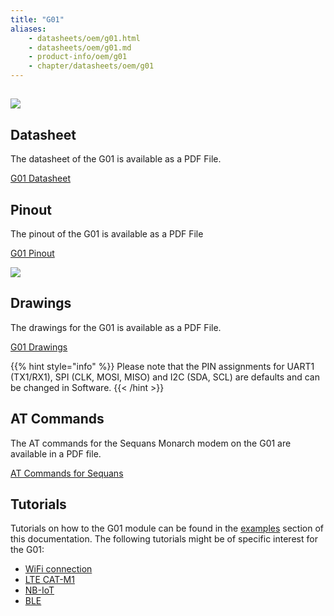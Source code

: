 ```yaml
---
title: "G01"
aliases:
    - datasheets/oem/g01.html
    - datasheets/oem/g01.md
    - product-info/oem/g01
    - chapter/datasheets/oem/g01
---
```


## ![](/gitbook/assets/assets-lil0igdl11z7jos_jpx-lkn7scqkkkb6tqb3uyo-lkn83xkh3nwgrgs_fwq-g01-1%20%282%29.png) 

## Datasheet

The datasheet of the G01 is available as a PDF File.

<a href="/gitbook/assets/specsheets/Pycom_002_Specsheets_G01_v2.pdf" target="_blank"> G01 Datasheet </a>

## Pinout

The pinout of the G01 is available as a PDF File

<a href="/gitbook/assets/g01-pinout.pdf" target="_blank"> G01 Pinout </a>

![](/gitbook/assets/g01-pinout.png)

## Drawings

The drawings for the G01 is available as a PDF File.

<a href="/gitbook/assets/g01-drawing.pdf" target="_blank"> G01 Drawings </a>

{{% hint style="info" %}}
Please note that the PIN assignments for UART1 (TX1/RX1), SPI (CLK, MOSI, MISO) and I2C (SDA, SCL) are defaults and can be changed in Software.
{{< /hint >}}

## AT Commands

The AT commands for the Sequans Monarch modem on the G01 are available in a PDF file.


<a href="/gitbook/assets/Monarch-LR5110-ATCmdRefMan-rev6_noConfidential.pdf" target="_blank"> AT Commands for Sequans </a>
## Tutorials

Tutorials on how to the G01 module can be found in the [examples](/tutorials/introduction) section of this documentation. The following tutorials might be of specific interest for the G01:

* [WiFi connection](/tutorials/all/wlan)
* [LTE CAT-M1](/tutorials/lte/cat-m1)
* [NB-IoT](/tutorials/lte/nb-iot)
* [BLE](/tutorials/all/ble)

